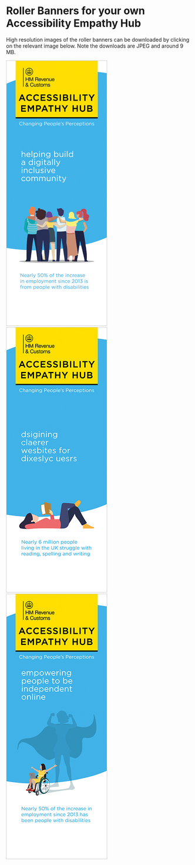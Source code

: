 
# Roller Banners for your own Accessibility Empathy Hub

High resolution images of the roller banners can be downloaded by clicking on the relevant image below. Note the downloads are JPEG and around 9 MB.

[![a HM Revenue &amp; Customs Accessibility Empathy Hub branded roller banner with the text 'helping build a digitally inclusive community. Nearly 50% of the increase of employment since 2013 is from people with disabilities](roller-banner-community-preview.jpg)](HMRC-AccessibilityEmpathyHub-RollerBanner-Community%20%28High%20Resolution%209.08%20MB%29.jpg)
[![a HM Revenue &amp; Customs Accessibility Empathy Hub branded roller banner with the text 'dsigining claerer wesbites for dixeslyc uesrs (designing clearer websites for dyslexic users). Nearly six million people living in the United Kingdom struggle with reading, spelling and writing](roller-banner-dyslexic-preview.jpg)](HMRC-AccessibilityEmpathyHub-RollerBanner-Dyslexic%20%28High%20Resolution%208.75%20MB%29.jpg)
[![a HM Revenue &amp; Customs Accessibility Empathy Hub branded roller banner with the text 'empowering people to be independent online. Nearly fifty percent of the increase in employment since twenty thirteen has come from people with disabilities](roller-banner-empowerment-preview.jpg)](HMRC-AccessibilityEmpathyHub-RollerBanner-Empowerment%20%28High%20Resolution%208.99%20MB%29.jpg)
